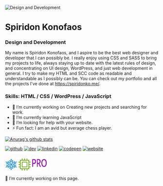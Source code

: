 ![Design and Development](https://arturssmirnovs.github.io/github-profile-readme-generator/images/banner.png)

# Spiridon Konofaos
### Design and Development

My name is Spiridon Konofaos, and I aspire to be the best web designer and developer that I can possibly be. I really enjoy using CSS and SASS to bring my projects to life, always staying up to date with the latest rules of design, and concentrating on UI design, WordPress, and just web development in general. I try to make my HTML and SCC code as readable and understandable as I possibly can be. 
You can check out my portfolio and all the projects I've done at https://spiridonko.me/. 

### Skills: HTML / CSS / WordPress / JavaScript

- 🔭 I’m currently working on Creating new projects and searching for work. 
- 🌱 I’m currently learning JavaScript 
- 🤔 I’m looking for help with your website. 
- ⚡ Fun fact: I am an avid but average chess player. 

[![Anurag's github stats](https://github-readme-stats.vercel.app/api?username=SpyrosKo)](https://github.com/anuraghazra/github-readme-stats)

[<img src='https://cdn.jsdelivr.net/npm/simple-icons@3.0.1/icons/github.svg' alt='github' height='40'>](https://github.com/SpyrosKo)  [<img src='https://cdn.jsdelivr.net/npm/simple-icons@3.0.1/icons/dev-dot-to.svg' alt='dev' height='40'>](https://dev.to/spyrosko)  [<img src='https://cdn.jsdelivr.net/npm/simple-icons@3.0.1/icons/linkedin.svg' alt='linkedin' height='40'>](https://www.linkedin.com/in/spiridon-konofaos-ab188593//)  [<img src='https://cdn.jsdelivr.net/npm/simple-icons@3.0.1/icons/codepen.svg' alt='codepen' height='40'>](https://codepen.io/thinnling-the-scripter)  [<img src='https://cdn.jsdelivr.net/npm/simple-icons@3.0.1/icons/icloud.svg' alt='website' height='40'>](https://spiridonko.me/)  

<a href='https://archiveprogram.github.com/'><img src='https://raw.githubusercontent.com/acervenky/animated-github-badges/master/assets/acbadge.gif' width='40' height='40'></a> <a href='https://docs.github.com/en/developers'><img src='https://raw.githubusercontent.com/acervenky/animated-github-badges/master/assets/devbadge.gif' width='40' height='40'></a> <a href='https://github.com/pricing'><img src='https://raw.githubusercontent.com/acervenky/animated-github-badges/master/assets/pro.gif' width='50' height='50'></a>

 🔭 I’m currently working on this page. 
